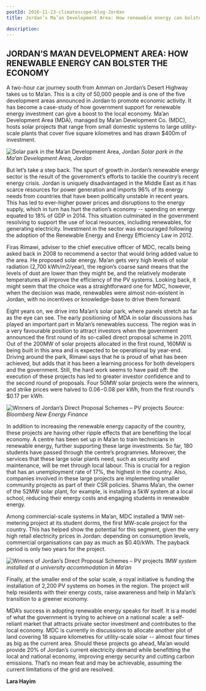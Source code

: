 ```yaml
---
postId: 2016-11-23-climatescope-blog-Jordan
title: Jordan’s Ma’an Development Area: How renewable energy can bolster the economy

description: 
---
```

## JORDAN’S MA’AN DEVELOPMENT AREA: HOW RENEWABLE ENERGY CAN BOLSTER THE ECONOMY

A two-hour car journey south from Amman on Jordan’s Desert Highway takes us to Ma’an. This is a city of 50,000 people and is one of the five development areas announced in Jordan to promote economic activity. It has become a case-study of how government support for renewable energy investment can give a boost to the local economy. Ma’an Development Area (MDA), managed by Ma’an Development Co. (MDC), hosts solar projects that range from small domestic systems to large utility-scale plants that cover five square kilometres and has drawn $400m of investment. 

![Solar park in the Ma’an Development Area, Jordan](climatescope.org/app/assets/images/content/CS2016_blog_Jordan_fig1.png)
*Solar park in the Ma’an Development Area, Jordan*

But let’s take a step back. The spurt of growth in Jordan’s renewable energy sector is the result of the government’s efforts to tackle the country’s recent energy crisis. Jordan is uniquely disadvantaged in the Middle East as it has scarce resources for power generation and imports 96% of its energy needs from countries that have been politically unstable in recent years. This has led to ever-higher power prices and disruptions to the energy supply, which in turn has hurt the nation’s economy -- spending on energy equated to 18% of GDP in 2014. This situation culminated in the government resolving to support the use of local resources, including renewables, for generating electricity. Investment in the sector was encouraged following the adoption of the Renewable Energy and Energy Efficiency Law in 2012. 

Firas Rimawi, adviser to the chief executive officer of MDC, recalls being asked back in 2008 to recommend a sector that would bring added value to the area. He proposed solar energy. Ma’an gets very high levels of solar radiation (2,700 kWh/m2/year), the region’s coarse sand means that the levels of dust are lower than they might be, and the relatively moderate temperatures all improve the efficiency of the PV systems. Looking back, it might seem that the choice was a straightforward one for MDC, however, when the decision was made, renewables were almost non-existent in Jordan, with no incentives or knowledge-base to drive them forward. 

Eight years on, we drive into Ma’an’s solar park, where panels stretch as far as the eye can see. The early positioning of MDA in solar discussions has played an important part in Ma’an’s renewables success. The region was in a very favourable position to attract investors when the government announced the first round of its so-called direct proposal scheme in 2011. Out of the 200MW of solar projects allocated in the first round, 160MW is being built in this area and is expected to be operational by year-end. Driving around the park, Rimawi says that he is proud of what has been achieved, but adds that it has been a learning process for both developers and the government. Still, the hard work seems to have paid off: the execution of these projects has led to greater investor confidence and to the second round of proposals. Four 50MW solar projects were the winners, and strike prices were halved to $0.06-$0.08 per kWh, from the first round’s $0.17 per kWh. 

![Winners of Jordan’s Direct Proposal Schemes – PV projects](climatescope.org/app/assets/images/content/CS2016_blog_Jordan_fig2.png) *Source: Bloomberg New Energy Finance*

In addition to increasing the renewable energy capacity of the country, these projects are having other ripple effects that are benefiting the local economy. A centre has been set up in Ma’an to train technicians in renewable energy, further supporting these large investments. So far, 180 students have passed through the centre’s programmes. Moreover, the services that these large solar plants need, such as security and maintenance, will be met through local labour. This is crucial for a region that has an unemployment rate of 17%, the highest in the country. Also, companies involved in these large projects are implementing smaller community projects as part of their CSR policies. Shams Ma’an, the owner of the 52MW solar plant, for example, is installing a 5kW system at a local school, reducing their energy costs and engaging students in renewable energy.

Among commercial-scale systems in Ma’an, MDC installed a 1MW net-metering project at its student dorms, the first MW-scale project for the country. This has helped show the potential for this segment, given the very high retail electricity prices in Jordan: depending on consumption levels, commercial organisations can pay as much as $0.40/kWh. The payback period is only two years for the project.

![Winners of Jordan’s Direct Proposal Schemes – PV projects](climatescope.org/app/assets/images/content/CS2016_blog_Jordan_fig3.png)
*1MW system installed at a university accommodation in Ma’an*

Finally, at the smaller end of the solar scale, a royal initiative is funding the installation of 2,200 PV systems on homes in the region. The project will help residents with their energy costs, raise awareness and help in Ma’an’s transition to a greener economy.

MDA’s success in adopting renewable energy speaks for itself. It is a model of what the government is trying to achieve on a national scale: a self-reliant market that attracts private sector investment and contributes to the local economy. MDC is currently in discussions to allocate another plot of land covering 18 square kilometres for utility-scale solar -- almost four times as big as the current area. Should these projects go ahead, Ma’an would provide 20% of Jordan’s current electricity demand while benefitting the local and national economy, improving energy security and cutting carbon emissions. That’s no mean feat and may be achievable, assuming the current limitations of the grid are resolved. 

**Lara Hayim**
